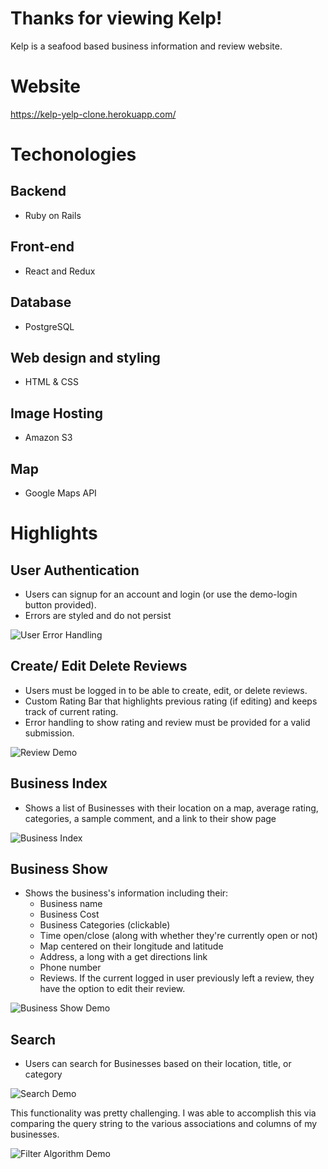 # Thanks for viewing Kelp!
Kelp is a seafood based business information and review website.

# Website
https://kelp-yelp-clone.herokuapp.com/

# Techonologies

## Backend
+ Ruby on Rails

## Front-end
+ React and Redux

## Database
+ PostgreSQL

## Web design and styling
+ HTML & CSS

## Image Hosting
+ Amazon S3

## Map
+ Google Maps API

# Highlights

## User Authentication
+ Users can signup for an account and login (or use the demo-login button provided). 
+ Errors are styled and do not persist


![User Error Handling](https://user-images.githubusercontent.com/39077702/136592752-f872d174-f455-446a-be90-39724100c003.gif "User Error Handling")

## Create/ Edit Delete Reviews
+ Users must be logged in to be able to create, edit, or delete reviews.
+ Custom Rating Bar that highlights previous rating (if editing) and keeps track of current rating.
+ Error handling to show rating and review must be provided for a valid submission.

![Review Demo](https://user-images.githubusercontent.com/39077702/136593651-e299954e-2abc-464b-8d3e-b31f49273269.gif "Review Demo")

## Business Index
+ Shows a list of Businesses with their location on a map, average rating, categories, a sample comment, and a link to their show page

![Business Index](https://user-images.githubusercontent.com/39077702/136594365-c8f67eba-9926-4af6-9b4f-b65f58b59aac.png "Business Index Demo")

## Business Show
+ Shows the business's information including their:
  +  Business name
  +  Business Cost
  +  Business Categories (clickable)
  +  Time open/close (along with whether they're currently open or not)
  +  Map centered on their longitude and latitude
  +  Address, a long with a get directions link
  +  Phone number
  +  Reviews. If the current logged in user previously left a review, they have the option to edit their review.

![Business Show Demo](https://user-images.githubusercontent.com/39077702/136595172-dfa4bacd-3839-42f9-a874-f7d7d071bb59.png "Business Show Demo")


## Search
+ Users can search for Businesses based on their location, title, or category

![Search Demo](https://user-images.githubusercontent.com/39077702/136597018-a4d38359-79fb-4ec5-8eba-f2149ae08134.gif "Search Demo")

This functionality was pretty challenging. I was able to accomplish this via comparing the query string to the various associations and columns of my businesses.

![Filter Algorithm Demo](https://user-images.githubusercontent.com/39077702/136597625-038de8d4-e1f4-4d2f-b99f-0055e095a2bd.png "Filter Algorithm Demo")
